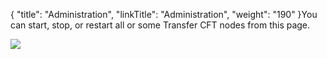 {
    "title": "Administration",
    "linkTitle": "Administration",
    "weight": "190"
}You can start, stop, or restart all or some Transfer CFT nodes from this page.

![](/Images/TransferCFT/administration.png)
